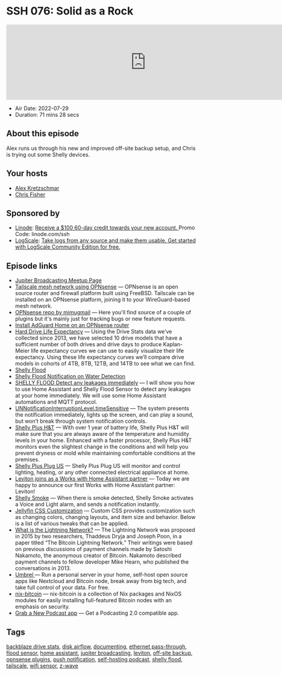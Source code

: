 # SSH 076: Solid as a Rock

<iframe src="https://player.fireside.fm/v2/dUlrHQih+fbtJmLQB?theme=dark" width="740" height="200" frameborder="0" scrolling="no"></iframe>

* Air Date: 2022-07-29
* Duration: 71 mins 28 secs

## About this episode

Alex runs us through his new and improved off-site backup setup, and Chris is trying out some Shelly devices.

## Your hosts
* [Alex Kretzschmar](https://selfhosted.show/hosts/alexktz)
* [Chris Fisher](https://selfhosted.show/hosts/chrislas)

## Sponsored by

  * [Linode](https://linode.com/ssh): [Receive a $100 60-day credit towards your new account. ](https://linode.com/ssh) Promo Code: linode.com/ssh
  * [LogScale](https://crowdstrike.com/lce): [Take logs from any source and make them usable. Get started with LogScale Community Edition for free.](https://crowdstrike.com/lce)



## Episode links

  * [Jupiter Broadcasting Meetup Page](https://www.meetup.com/jupiterbroadcasting/ "Jupiter Broadcasting Meetup Page")
  * [Tailscale mesh network using OPNsense](https://tailscale.com/kb/1097/install-opnsense/ "Tailscale mesh network using OPNsense") — OPNsense is an open source router and firewall platform built using FreeBSD. Tailscale can be installed on an OPNsense platform, joining it to your WireGuard-based mesh network.
  * [OPNsense repo by mimugmail](https://github.com/mimugmail/opn-repo "OPNsense repo by mimugmail") — Here you'll find source of a couple of plugins but it's mainly just for tracking bugs or new feature requests. 
  * [Install AdGuard Home on an OPNsense router](https://samuelsson.dev/install-adguard-home-on-an-opnsense-router/ "Install AdGuard Home on an OPNsense router")
  * [Hard Drive Life Expectancy](https://www.backblaze.com/blog/hard-drive-life-expectancy/ "Hard Drive Life Expectancy") — Using the Drive Stats data we’ve collected since 2013, we have selected 10 drive models that have a sufficient number of both drives and drive days to produce Kaplan-Meier life expectancy curves we can use to easily visualize their life expectancy. Using these life expectancy curves we’ll compare drive models in cohorts of 4TB, 8TB, 12TB, and 14TB to see what we can find.
  * [Shelly Flood](https://shelly.cloud/products/shelly-flood-smart-home-automation-sensor/ "Shelly Flood")
  * [Shelly Flood Notification on Water Detection](https://community.home-assistant.io/t/shelly-flood-notification-on-water-detection/329536 "Shelly Flood Notification on Water Detection")
  * [SHELLY FLOOD Detect any leakages immediately](https://peyanski.com/home-assistant-and-shelly-flood-detect-leaks/ "SHELLY FLOOD Detect any leakages immediately") — I will show you how to use Home Assistant and Shelly Flood Sensor to detect any leakages at your home immediately. We will use some Home Assistant automations and MQTT protocol.
  * [UNNotificationInterruptionLevel.timeSensitive](https://developer.apple.com/documentation/usernotifications/unnotificationinterruptionlevel/timesensitive "UNNotificationInterruptionLevel.timeSensitive") — The system presents the notification immediately, lights up the screen, and can play a sound, but won’t break through system notification controls. 
  * [Shelly Plus H&T](https://shelly.cloud/shelly_plus_h-t/ "Shelly Plus H&T") — With over 1 year of battery life, Shelly Plus H&T will make sure that you are always aware of the temperature and humidity levels in your home. Enhanced with a faster processor, Shelly Plus H&T monitors even the slightest change in the conditions and will help you prevent dryness or mold while maintaining comfortable conditions at the premises.
  * [Shelly Plus Plug US](https://shelly.cloud/shelly-plus-plug-us/ "Shelly Plus Plug US") — Shelly Plus Plug US will monitor and control lighting, heating, or any other connected electrical appliance at home.
  * [Leviton joins as a Works with Home Assistant partner](https://www.home-assistant.io/blog/2022/07/27/leviton-partner/ "Leviton joins as a Works with Home Assistant partner") — Today we are happy to announce our first Works with Home Assistant partner: Leviton!
  * [Shelly Smoke](https://shelly.cloud/products/shelly-smoke-smart-home-automation-sensor/ "Shelly Smoke") — When there is smoke detected, Shelly Smoke activates a Voice and Light alarm, and sends a notification instantly.
  * [Jellyfin CSS Customization](https://jellyfin.org/docs/general/clients/css-customization.html "Jellyfin CSS Customization") — Custom CSS provides customization such as changing colors, changing layouts, and item size and behavior. Below is a list of various tweaks that can be applied.
  * [What is the Lightning Network?](https://cointelegraph.com/bitcoin-for-beginners/what-is-the-lightning-network-in-bitcoin-and-how-does-it-work "What is the Lightning Network?") — The Lightning Network was proposed in 2015 by two researchers, Thaddeus Dryja and Joseph Poon, in a paper titled “The Bitcoin Lightning Network.” Their writings were based on previous discussions of payment channels made by Satoshi Nakamoto, the anonymous creator of Bitcoin. Nakamoto described payment channels to fellow developer Mike Hearn, who published the conversations in 2013. 
  * [Umbrel ](https://umbrel.com/ "Umbrel ") — Run a personal server in your home, self-host open source apps like Nextcloud and Bitcoin node, break away from big tech, and take full control of your data. For free.
  * [nix-bitcoin](https://nixbitcoin.org/ "nix-bitcoin") — nix-bitcoin is a collection of Nix packages and NixOS modules for easily installing full-featured Bitcoin nodes with an emphasis on security.
  * [Grab a New Podcast app](https://podcastindex.org/apps?appTypes=app&elements=Value "Grab a New Podcast app") — Get a Podcasting 2.0 compatible app.



## Tags

[backblaze drive stats](https://selfhosted.show/tags/backblaze%20drive%20stats), [disk airflow](https://selfhosted.show/tags/disk%20airflow), [documenting](https://selfhosted.show/tags/documenting), [ethernet pass-through](https://selfhosted.show/tags/ethernet%20pass-through), [flood sensor](https://selfhosted.show/tags/flood%20sensor), [home assistant](https://selfhosted.show/tags/home%20assistant), [jupiter broadcasting](https://selfhosted.show/tags/jupiter%20broadcasting), [leviton](https://selfhosted.show/tags/leviton), [off-site backup](https://selfhosted.show/tags/off-site%20backup), [opnsense plugins](https://selfhosted.show/tags/opnsense%20plugins), [push notification](https://selfhosted.show/tags/push%20notification), [self-hosting podcast](https://selfhosted.show/tags/self-hosting%20podcast), [shelly flood](https://selfhosted.show/tags/shelly%20flood), [tailscale](https://selfhosted.show/tags/tailscale), [wifi sensor](https://selfhosted.show/tags/wifi%20sensor), [z-wave](https://selfhosted.show/tags/z-wave)